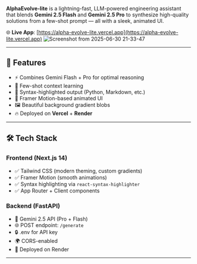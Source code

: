 **AlphaEvolve-lite** is a lightning-fast, LLM-powered engineering assistant that blends **Gemini 2.5 Flash** and **Gemini 2.5 Pro** to synthesize high-quality solutions from a few-shot prompt — all with a sleek, animated UI.

🌐 **Live App**: [https://alpha-evolve-lite.vercel.app](https://alpha-evolve-lite.vercel.app)
![Screenshot from 2025-06-30 21-33-47](https://github.com/user-attachments/assets/32b21413-a6b6-44e5-a509-29bc509f23c4)

---

## 🧠 Features

- ⚡ Combines Gemini Flash + Pro for optimal reasoning
- 🧠 Few-shot context learning
- 🎯 Syntax-highlighted output (Python, Markdown, etc.)
- 🎨 Framer Motion-based animated UI
- 🖼 Beautiful background gradient blobs
- 🔥 Deployed on **Vercel** + **Render**

---

## 🛠 Tech Stack

### Frontend (Next.js 14)

- ✅ Tailwind CSS (modern theming, custom gradients)
- ✅ Framer Motion (smooth animations)
- ✅ Syntax highlighting via `react-syntax-highlighter`
- ✅ App Router + Client components

### Backend (FastAPI)

- 🧠 Gemini 2.5 API (Pro + Flash)
- 🌐 POST endpoint: `/generate`
- 🔒 .env for API key
- 🌍 CORS-enabled
- 🚀 Deployed on Render

---
